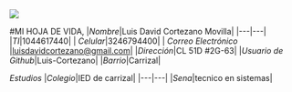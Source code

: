 <img src=https://imágenes-de-usuario.githubusercontent.com/126481071/221581124-26d776d1-2588-418f-b457-454d6c5674a6.jpeg />

#MI  HOJA DE VIDA,
|*Nombre*|Luis David Cortezano Movilla|
|---|---|
|*TI*|1044617440|
| *Celular*|3246794400|
| *Correo Electrónico* |luisdavidcortezano@gmail.com|
|*Dirección*|CL 51D #2G-63|
|*Usuario de Github*|Luis-Cortezano|
|*Barrio*|Carrizal|

*Estudios*
|*Colegio*|IED de carrizal|
|---|---|
|*Sena*|tecnico en sistemas|